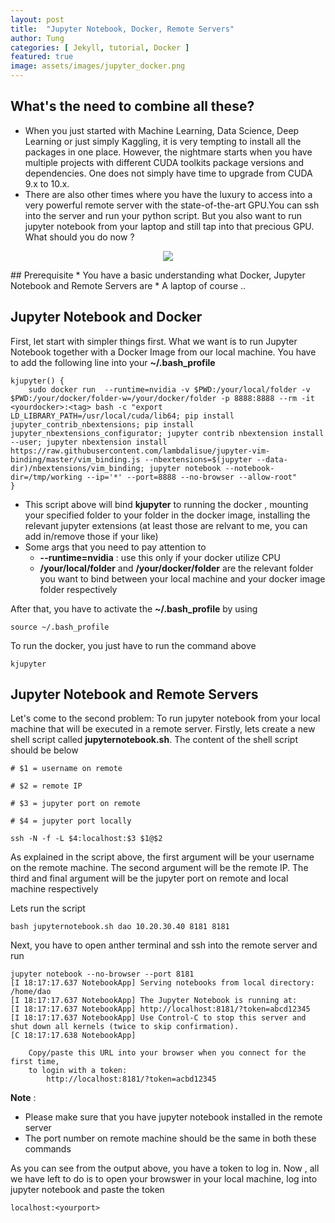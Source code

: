 ```yaml
---
layout: post
title:  "Jupyter Notebook, Docker, Remote Servers"
author: Tung 
categories: [ Jekyll, tutorial, Docker ]
featured: true
image: assets/images/jupyter_docker.png
---
```


## What's the need to combine all these?
* When you just started with Machine Learning, Data Science, Deep Learning or just simply Kaggling, it is very tempting to install all the packages in one place. However, the nightmare starts when you have multiple projects with different CUDA toolkits package versions and dependencies. One does not simply have time to upgrade from CUDA 9.x to 10.x.
* There are also other times where you have the luxury to access into a very powerful remote server with the state-of-the-art GPU.You can ssh into the server and run your python script. But you also want to run jupyter notebook from your laptop and still tap into that precious GPU. What should you do now ?

<p align="center">
  <img src="{{ site.baseurl }}/assets/images/env_setup.png"/></p>
## Prerequisite
* You have a basic understanding what Docker, Jupyter Notebook and Remote Servers are
* A laptop of course ..


## Jupyter Notebook and Docker
First, let start with simpler things first. What we want is to run Jupyter Notebook together with a Docker Image from our local machine. You have to add the following line into your **~/.bash_profile**
```shell
kjupyter() {
    sudo docker run  --runtime=nvidia -v $PWD:/your/local/folder -v $PWD:/your/docker/folder-w=/your/docker/folder -p 8888:8888 --rm -it <yourdocker>:<tag> bash -c "export LD_LIBRARY_PATH=/usr/local/cuda/lib64; pip install jupyter_contrib_nbextensions; pip install jupyter_nbextensions_configurator; jupyter contrib nbextension install --user; jupyter nbextension install https://raw.githubusercontent.com/lambdalisue/jupyter-vim-binding/master/vim_binding.js --nbextensions=$(jupyter --data-dir)/nbextensions/vim_binding; jupyter notebook --notebook-dir=/tmp/working --ip='*' --port=8888 --no-browser --allow-root"
}
```
* This script above will bind **kjupyter** to running the docker , mounting your specified folder to your folder in the docker image, installing the relevant jupyter extensions (at least those are relvant to me, you can add in/remove those if your like)
* Some args that you need to pay attention to 
    * **--runtime=nvidia** : use this only if your docker utilize CPU
    * **/your/local/folder** and **/your/docker/folder** are the relevant folder you want to bind between your local machine and your docker image folder respectively

After that, you have to activate the **~/.bash_profile** by using 
```shell
source ~/.bash_profile
```

To run the docker, you just have to run the command above
```
kjupyter
```
## Jupyter Notebook and Remote Servers

Let's come to the second problem: To run jupyter notebook from your local machine that will be executed in a remote server. Firstly, lets create a new shell script called **jupyternotebook.sh**. The content of the shell script should be below

```shell
# $1 = username on remote

# $2 = remote IP

# $3 = jupyter port on remote

# $4 = jupyter port locally

ssh -N -f -L $4:localhost:$3 $1@$2

```

As explained in the script above, the first argument will be your username on the remote machine. The second argument will be the remote IP. The third and final argument will be the jupyter port on remote and local machine respectively <br/>

Lets run the script
```shell
bash jupyternotebook.sh dao 10.20.30.40 8181 8181

```

Next, you have to open anther terminal and  ssh into the remote server and run 

```shell
jupyter notebook --no-browser --port 8181
[I 18:17:17.637 NotebookApp] Serving notebooks from local directory: /home/dao
[I 18:17:17.637 NotebookApp] The Jupyter Notebook is running at:
[I 18:17:17.637 NotebookApp] http://localhost:8181/?token=abcd12345
[I 18:17:17.637 NotebookApp] Use Control-C to stop this server and shut down all kernels (twice to skip confirmation).
[C 18:17:17.638 NotebookApp]

    Copy/paste this URL into your browser when you connect for the first time,
    to login with a token:
        http://localhost:8181/?token=acbd12345
```
**Note** :
* Please make sure that you have jupyter notebook installed in the remote server
* The port number on remote machine should be the same in both these commands

As you can see from the output above, you have a token to log in. Now , all we have left to do is to open your browswer in your local machine, log into jupyter notebook and paste the token

```shell
localhost:<yourport>
```


